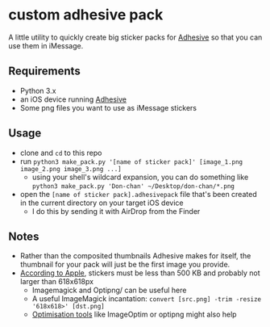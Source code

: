 # custom adhesive pack

A little utility to quickly create big sticker packs for [Adhesive][adhesive] so that you can use them in iMessage.

## Requirements

- Python 3.x
- an iOS device running [Adhesive][adhesive]
- Some png files you want to use as iMessage stickers

## Usage

- clone and `cd` to this repo
- run `python3 make_pack.py '[name of sticker pack]' [image_1.png image_2.png image_3.png ...]`
    - using your shell's wildcard expansion, you can do something like `python3 make_pack.py 'Don-chan' ~/Desktop/don-chan/*.png`
- open the `[name of sticker pack].adhesivepack` file that's been created in the current directory on your target iOS device
    - I do this by sending it with AirDrop from the Finder

## Notes

- Rather than the composited thumbnails Adhesive makes for itself, the thumbnail for your pack will just be the first image you provide.
- [According to Apple][stickers], stickers must be less than 500 KB and probably not larger than 618x618px
    - Imagemagick and Optipng/ can be useful here
    - A useful ImageMagick incantation: `convert [src.png] -trim -resize '618x618>' [dst.png]`
    - [Optimisation tools][optim] like ImageOptim or optipng might also help

[adhesive]: https://apps.apple.com/us/app/adhesive/id1153165424
[stickers]: https://developer.apple.com/documentation/messages#1864840
[optim]: https://en.wikipedia.org/wiki/Portable_Network_Graphics#Optimizing_tools
